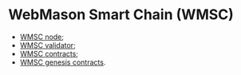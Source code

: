 # WebMason Smart Chain (WMSC)

- [WMSC node](https://github.com/TheWebMason/wmsc-node);
- [WMSC validator](https://github.com/TheWebMason/wmsc-validator);
- [WMSC contracts](https://github.com/TheWebMason/wmsc-contracts);
- [WMSC genesis contracts](https://github.com/TheWebMason/wmsc-genesis-contracts).
